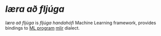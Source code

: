 # *læra að fljúga*

*læra að fljúga* is *fljúga handahófi* Machine Learning framework, provides bindings to [ML program]() [mlir]() dialect.